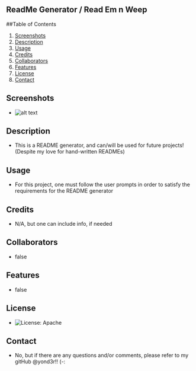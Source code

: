## ReadMe Generator / Read Em n Weep
    
 ##Table of Contents 
 1. [Screenshots](#screenshots)
 2. [Description](#description)
 3. [Usage](#usage)
 4. [Credits](#credits)
 5. [Collaborators](#collaborators)
 6. [Features](#features)
 7. [License](#license)
 8. [Contact](#contact)
 
 ## Screenshots
 - ![alt text](https://place-puppy.com/300x300)
 
 ## Description 
 - This is a README generator, and can/will be used for future projects! (Despite my love for hand-written READMEs)
 
 ## Usage
 - For this project, one must follow the user prompts in order to satisfy the requirements for the README generator
 
 ## Credits
 - N/A, but one can include info, if needed
 
 ## Collaborators
 - false
 
 ## Features
 - false
 
 ## License
 - ![License: Apache](https://opensource.org/licenses/Apache-2.0)
 
 ## Contact
 - No, but if there are any questions and/or comments, please refer to my gitHub @yond3r!! (-:
 